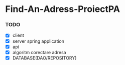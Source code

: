# Find-An-Adress-ProiectPA

### TODO

- [x] client
- [x] server spring application
- [x] api
- [x] algoritm corectare adresa
- [x] DATABASE(DAO/REPOSITORY)
